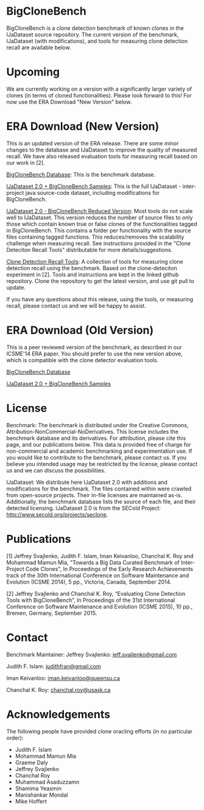 BigCloneBench
=============

BigCloneBench is a clone detection benchmark of known clones in the IJaDataset source repository.  The current version of the benchmark, IJaDataset (with modifications), and tools for measuring clone detection recall are available below.

Upcoming
========
We are currently working on a version with a significantly larger variety of clones (in terms of cloned functionalities).  Please look forward to this!  For now use the ERA Download "New Version" below.

ERA Download (New Version)
==========================
This is an updated version of the ERA release.  There are some minor changes to the database and IJaDataset to improve the quality of measured recall.  We have also released evaluation tools for measuring recall based on our work in [2].

[BigCloneBench Database](https://drive.google.com/file/d/0B70GNOiQD-X7aDNaR2lwQ1NGeUk/view?usp=sharing):
This is the benchmark database.
    
[IJaDataset 2.0 + BigCloneBench Samples](https://drive.google.com/file/d/0B70GNOiQD-X7a2xRbGtXLXkxT1E/view?usp=sharing):
This is the full IJaDataset - inter-project java source-code dataset, including modifications for BigCloneBench.
    
[IJaDataset 2.0 - BigCloneBench Reduced Version](https://drive.google.com/file/d/0B70GNOiQD-X7b1lCRDBKakt6Tnc/view?usp=sharing):
Most tools do not scale well to IJaDataset.  This version reduces the number of source files to only those which contain known true or false clones of the functionalities tagged in BigCloneBench.  This contains a folder per functionality with the source files containing tagged functions.  This reduces/removes the scalability challenge when measuring recall.  See instructions provided in the "Clone Deteciton Recall Tools" distributable for more details/suggestions.
    
[Clone Detection Recall Tools](https://github.com/jeffsvajlenko/BigCloneBenchEval):
A collection of tools for measuring clone detection recall using the benchmark.  Based on the clone-deteciton experiment in [2].  Tools and instructions are kept in the linked github repository.  Clone the repository to get the latest version, and use git pull to update.

If you have any questions about this release, using the tools, or measuring recall, please contact us and we will be happy to assist.

ERA Download (Old Version)
==========================
This is a peer reviewed version of the benchmark, as described in our ICSME'14 ERA paper.  You should prefer to use the new version above, which is compatible with the clone detector evaluation tools.

[BigCloneBench Database](https://drive.google.com/file/d/0B70GNOiQD-X7RnYzY3g5WEp3WlE/view?usp=sharing)

[IJaDataset 2.0 + BigCloneBench Samples](https://drive.google.com/file/d/0B70GNOiQD-X7ZDVBMzRUWktDUWs/view?usp=sharing)

License
=======
Benchmark: The benchmark is distributed under the Creative Commons, Attribution-NonCommercial-NoDerivatives.  This license includes the benchmark database and its derivatives.  For attribution, please cite this page, and our publications below.  This data is provided free of charge for non-commercial and academic benchmarking and experimentation use.  If you would like to contribute to the benchmark, please contact us.  If you believe you intended usage may be restricted by the license, please contact us and we can discuss the possibilities.

IJaDataset: We distribute here IJaDataset 2.0 with additions and modifications for the benchmark.  The files contained within were crawled from open-source projects.  Their in-file licenses are maintained as-is.  Additionally, the benchmark database lists the source of each file, and their detected licensing.  IJaDataset 2.0 is from the SECold Project: http://www.secold.org/projects/seclone.

Publications
============

[1] Jeffrey Svajlenko, Judith F. Islam, Iman Keivanloo, Chanchal K. Roy and Mohammad Mamun Mia, "Towards a Big Data Curated Benchmark of Inter-Project Code Clones", In Proceedings of the Early Research Achievements track of the 30th International Conference on Software Maintenance and Evolution (ICSME 2014), 5 pp., Victoria, Canada,  September 2014.

[2] Jeffrey Svajlenko and Chanchal K. Roy, “Evaluating Clone Detection Tools with BigCloneBench”, In Proceedings of the 31st International Conference on Software Maintenance and Evolution (ICSME 2015), 10 pp., Bremen, Germany, September 2015.

Contact
=======
Benchmark Maintainer: Jeffrey Svajlenko: jeff.svajlenko@gmail.com

Judith F. Islam: judithfran@gmail.com

Iman Keivanloo: iman.keivanloo@queensu.ca

Chanchal K. Roy: chanchal.roy@usask.ca


Acknowledgements
================
The following people have provided clone oracling efforts (in no particular order):
- Judith F. Islam
- Mohammad Mamun Mia
- Graeme Daly
- Jeffrey Svajlenko
- Chanchal Roy
- Muhammad Asaduzzamn
- Shamima Yeasmin
- Manishankar Mondal
- Mike Hoffert
